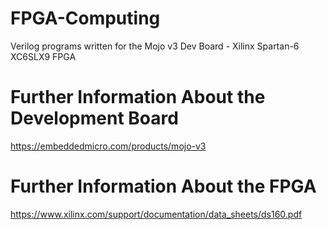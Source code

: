 # FPGA-Computing
Verilog programs written for the Mojo v3 Dev Board - Xilinx Spartan-6 XC6SLX9 FPGA

# Further Information About the Development Board
https://embeddedmicro.com/products/mojo-v3

# Further Information About the FPGA
https://www.xilinx.com/support/documentation/data_sheets/ds160.pdf
